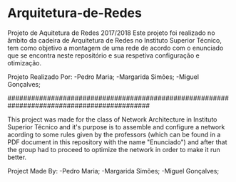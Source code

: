 # Arquitetura-de-Redes
Projeto de Aquitetura de Redes 2017/2018
Este projeto foi realizado no âmbito da cadeira de Arquitetura de Redes no Instituto Superior Técnico, tem como objetivo a montagem de uma rede de acordo com o enunciado que se encontra neste repositório e sua respetiva configuração e otimização.

Projeto Realizado Por:
  -Pedro Maria;
  -Margarida Simões;
  -Miguel Gonçalves;
  
############################################################################################

This project was made for the class of Network Architecture in Instituto Superior Técnico and it's purpose is to assemble and configure a network acording to some rules given by the professors (which can be found in a PDF document in this repository with the name "Enunciado") and after that the group had to proceed to optimize the network in order to make it run better.

Project Made By:
  -Pedro Maria;
  -Margarida Simões;
  -Miguel Gonçalves;
